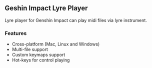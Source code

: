 ## Geshin Impact Lyre Player
Lyre player for Genshin Impact can play midi files via lyre instrument.

### Features
- Cross-platform (Mac, Linux and Windows)
- Multi-file support
- Custom keymaps support
- Hot-keys for control playing